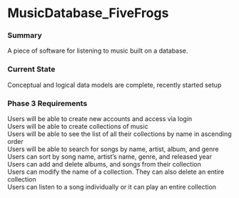 <h1> MusicDatabase_FiveFrogs </h1>
<h3> Summary </h3>
A piece of software for listening to music built on a database. 
<br>
<h3> Current State </h3>
Conceptual and logical data models are complete, recently started setup
<h3> Phase 3 Requirements </h3>
Users will be able to create new accounts and access via login <br>
Users will be able to create collections of music <br>
Users will be able to see the list of all their collections by name in ascending order <br>
Users will be able to search for songs by name, artist, album, and genre <br>
Users can sort by song name, artist’s name, genre, and released year <br>
Users can add and delete albums, and songs from their collection <br>
Users can modify the name of a collection. They can also delete an entire collection <br>
Users can listen to a song individually or it can play an entire collection
